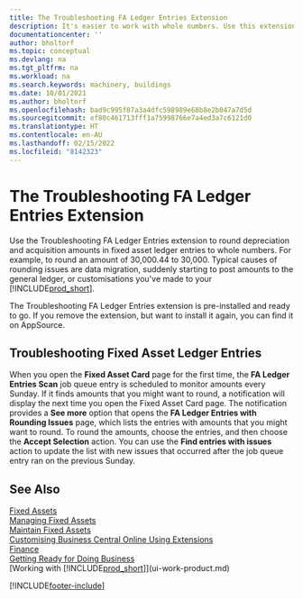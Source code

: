 ```yaml
---
title: The Troubleshooting FA Ledger Entries Extension
description: It's easier to work with whole numbers. Use this extension to round amounts for fixed assets in the FA ledger.
documentationcenter: ''
author: bholtorf
ms.topic: conceptual
ms.devlang: na
ms.tgt_pltfrm: na
ms.workload: na
ms.search.keywords: machinery, buildings
ms.date: 10/01/2021
ms.author: bholtorf
ms.openlocfilehash: bad9c995f87a3a4dfc598989e68b8e2b047a7d5d
ms.sourcegitcommit: ef80c461713fff1a75998766e7a4ed3a7c6121d0
ms.translationtype: HT
ms.contentlocale: en-AU
ms.lasthandoff: 02/15/2022
ms.locfileid: "8142323"
---
```

# <a name="the-troubleshooting-fa-ledger-entries-extension"></a>The Troubleshooting FA Ledger Entries Extension
Use the Troubleshooting FA Ledger Entries extension to round depreciation and acquisition amounts in fixed asset ledger entries to whole numbers. For example, to round an amount of 30,000.44 to 30,000. Typical causes of rounding issues are data migration, suddenly starting to post amounts to the general ledger, or customisations you've made to your [!INCLUDE[prod_short](includes/prod_short.md)].

The Troubleshooting FA Ledger Entries extension is pre-installed and ready to go. If you remove the extension, but want to install it again, you can find it on AppSource.

## <a name="troubleshooting-fixed-asset-ledger-entries"></a>Troubleshooting Fixed Asset Ledger Entries
When you open the **Fixed Asset Card** page for the first time, the **FA Ledger Entries Scan** job queue entry is scheduled to monitor amounts every Sunday. If it finds amounts that you might want to round, a notification will display the next time you open the Fixed Asset Card page. The notification provides a **See more** option that opens the **FA Ledger Entries with Rounding Issues** page, which lists the entries with amounts that you might want to round. To round the amounts, choose the entries, and then choose the **Accept Selection** action. You can use the **Find entries with issues** action to update the list with new issues that occurred after the job queue entry ran on the previous Sunday.

## <a name="see-also"></a>See Also
[Fixed Assets](fa-manage.md)  
[Managing Fixed Assets](fa-manage.md)  
[Maintain Fixed Assets](fa-how-maintain.md)  
[Customising Business Central Online Using Extensions](ui-extensions.md)  
[Finance](finance.md)  
[Getting Ready for Doing Business](ui-get-ready-business.md)  
[Working with [!INCLUDE[prod_short](includes/prod_short.md)]](ui-work-product.md)  


[!INCLUDE[footer-include](includes/footer-banner.md)]



